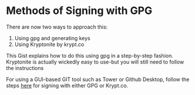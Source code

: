 # Methods of Signing with GPG

There are now two ways to approach this:
1. Using gpg and generating keys
2. Using Kryptonite by krypt.co

This Gist explains how to do this using gpg in a step-by-step fashion.  Kryptonite is actually wickedly easy to use-but you will still need to follow the instructions 

For using a GUI-based GIT tool such as Tower or Github Desktop, follow the steps [here](4-GUI-git-signing.md) for signing with either GPG or Krypt.co.